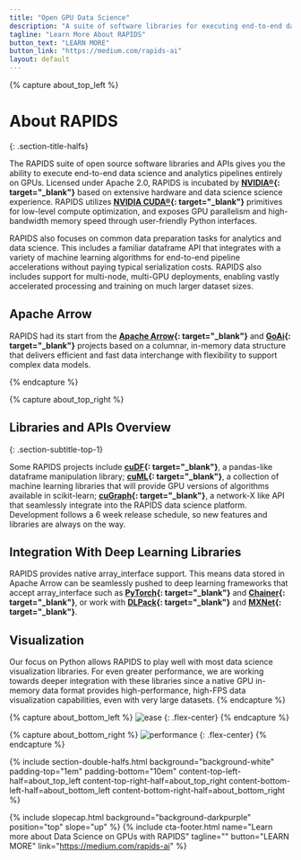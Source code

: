 ```yaml
---
title: "Open GPU Data Science"
description: "A suite of software libraries for executing end-to-end data science completely on GPUs"
tagline: "Learn More About RAPIDS"
button_text: "LEARN MORE"
button_link: "https://medium.com/rapids-ai"
layout: default
---
```


{% capture about_top_left %}
# About RAPIDS 
{: .section-title-halfs}

The RAPIDS suite of open source software libraries and APIs gives you the ability to execute end-to-end data science and analytics pipelines entirely on GPUs. Licensed under Apache 2.0, RAPIDS is incubated by **[NVIDIA®](https://developer.nvidia.com/open-source){: target="_blank"}** based on extensive hardware and data science science experience. RAPIDS utilizes **[NVIDIA CUDA®](https://developer.nvidia.com/cuda-toolkit){: target="_blank"}** primitives for low-level compute optimization, and exposes GPU parallelism and high-bandwidth memory speed through user-friendly Python interfaces.

RAPIDS also focuses on common data preparation tasks for analytics and data science. This includes a familiar dataframe API that integrates with a variety of machine learning algorithms for end-to-end pipeline accelerations without paying typical serialization costs. RAPIDS also includes support for multi-node, multi-GPU deployments, enabling vastly accelerated processing and training on much larger dataset sizes.

## Apache Arrow
RAPIDS had its start from the **[Apache Arrow](https://arrow.apache.org/){: target="_blank"}** and **[GoAi](http://gpuopenanalytics.com){: target="_blank"}** projects based on a columnar, in-memory data structure that delivers efficient and fast data interchange with flexibility to support complex data models.

{% endcapture %}

{% capture about_top_right %}
## Libraries and APIs Overview
{: .section-subtitle-top-1}

Some RAPIDS projects include **[cuDF](https://github.com/rapidsai/cudf){: target="_blank"}**, a pandas-like dataframe manipulation library; **[cuML](https://github.com/rapidsai/cuml){: target="_blank"}**, a collection of machine learning libraries that will provide GPU versions of algorithms available in scikit-learn; **[cuGraph](https://github.com/rapidsai/cugraph){: target="_blank"}**, a network-X like API that seamlessly integrate into the RAPIDS data science platform. Development follows a 6 week release schedule, so new features and libraries are always on the way. 

## Integration With Deep Learning Libraries
RAPIDS provides native array_interface support. This means data stored in Apache Arrow can be seamlessly pushed to deep learning frameworks that accept array_interface such as **[PyTorch](https://github.com/pytorch/pytorch){: target="_blank"}** and **[Chainer](https://github.com/chainer){: target="_blank"}**, or work with **[DLPack](https://github.com/dmlc/dlpack){: target="_blank"}** and **[MXNet](https://github.com/apache/incubator-mxnet){: target="_blank"}**. 


## Visualization
Our focus on Python allows RAPIDS to play well with most data science visualization libraries. For even greater performance, we are working towards deeper integration with these libraries since a native GPU in-memory data format provides high-performance, high-FPS data visualization capabilities, even with very large datasets.
{% endcapture %}

{% capture about_bottom_left %}
<img class="half-image" src="{{ site.baseurl }}{% link /assets/images/EaseVsPerformance.svg %}" alt="ease">
{: .flex-center}
{% endcapture %}

{% capture about_bottom_right %}
<img class="full-image" src="{{ site.baseurl }}{% link /assets/images/rapids-end-to-end-performance-chart-oss-page-r4.svg %}" alt="performance">
{: .flex-center}
{% endcapture %}

{% include section-double-halfs.html
    background="background-white" 
    padding-top="1em" padding-bottom="10em" 
    content-top-left-half=about_top_left 
    content-top-right-half=about_top_right
    content-bottom-left-half=about_bottom_left
    content-bottom-right-half=about_bottom_right 
%} 

{% include slopecap.html 
    background="background-darkpurple" 
    position="top" 
    slope="up"
%}
{% include cta-footer.html 
name="Learn more about Data Science on GPUs with RAPIDS" 
tagline=""
button="LEARN MORE"
link="https://medium.com/rapids-ai"
%}

